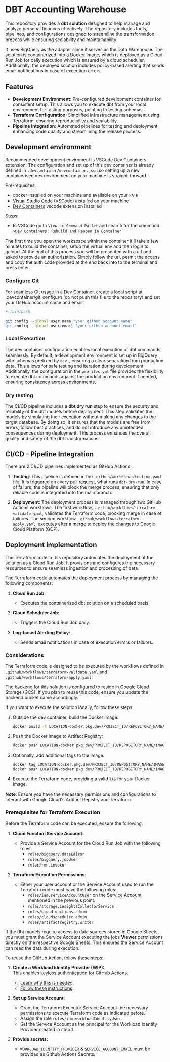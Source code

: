 # DBT Accounting Warehouse

This repository provides a **dbt solution** designed to help manage and analyze personal finances effectively. The repository includes tools, pipelines, and configurations designed to streamline the transformation process while ensuring scalability and maintainability.

It uses BigQuery as the adapter since it serves as the Data Warehouse. The solution is containerized into a Docker image, which is deployed as a Cloud Run Job for daily execution which is ensured by a cloud scheduler. Additionally, the deployed solution includes policy-based alerting that sends email notifications in case of execution errors.

## Features

- **Development Environment**: Pre-configured development container for consistent setup. This allows you to execute dbt from your local environment for testing purposes, pointing to testing schemas.
- **Terraform Configuration**: Simplified infrastructure management using Terraform, ensuring reproducibility and scalability.
- **Pipeline Integration**: Automated pipelines for testing and deployment, enhancing code quality and streamlining the release process.

## Development environment

Recommended development enviroment is VSCode Dev Containers extension. The configuration and set up of this dev container is already defined in `.devcontainer/devcontainer.json` so setting up a new containerised dev environment on your machine is straight-forward.

Pre-requisites:
- docker installed on your machine and available on your `PATH`
- [Visual Studio Code](https://code.visualstudio.com/) (VSCode) installed on your machine
- [Dev Containers](https://marketplace.visualstudio.com/items?itemName=ms-vscode-remote.remote-containers) vscode extension installed

Steps:
- In VSCode go to `View -> Command Pallet` and search for the command `>Dev Containers: Rebuild and Reopen in Container`

The first time you open the workspace within the container it'll take a few minutes to build the container, setup the virtual env and then login to gcloud. At the end of this process you will be presented with a url and asked to provide an authorization. Simply follow the url, permit the access and copy the auth code provided at the end back into to the terminal and press enter. 

### Configure Git 

For seamless Git usage in a Dev Container, create a local script at .devcontainer/git_config.sh (do not push this file to the repository) and set your GitHub account name and email:

```bash
#!/bin/bash

git config --global user.name "your github account name"
git config --global user.email "your github account email"
```

### Local Execution

The dev container configuration enables local execution of dbt commands seamlessly. By default, a development environment is set up in BigQuery with schemas prefixed by `dev_`, ensuring a clear separation from production data. This allows for safe testing and iteration during development. Additionally, the configuration in the `profiles.yml` file provides the flexibility to execute dbt commands against the production environment if needed, ensuring consistency across environments.

### Dry testing

The CI/CD pipeline includes a **dbt dry run** step to ensure the security and reliability of the dbt models before deployment. This step validates the models by simulating their execution without making any changes to the target database. By doing so, it ensures that the models are free from errors, follow best practices, and do not introduce any unintended consequences during deployment. This process enhances the overall quality and safety of the dbt transformations.

## CI/CD - Pipeline Integration
There are 2 CI/CD pipelines implemented as GitHub Actions:

1. **Testing**: This pipeline is defined in the `.github/workflows/testing.yaml` file. It is triggered on every pull request, what runs `dbt-dry-run`. In case of failure, the pipeline will block the merge process, ensuring that only reliable code is integrated into the main branch.

2. **Deployment**: The deployment process is managed through two GitHub Actions workflows. The first workflow, `.github/workflows/terraform-validate.yaml`, validates the Terraform code, blocking merge in case of failures. The second workflow, `.github/workflows/terraform-apply.yaml`, executes after a merge to deploy the changes to Google Cloud Platform (GCP).

## Deployment implementation

The Terraform code in this repository automates the deployment of the solution as a Cloud Run Job. It provisions and configures the necessary resources to ensure seamless ingestion and processing of data. 

The Terraform code automates the deployment process by managing the following components:

1. **Cloud Run Job**:
    - Executes the containerized dbt solution on a scheduled basis.

2. **Cloud Scheduler Job**:
    - Triggers the Cloud Run Job daily.

3. **Log-based Alerting Policy**:
    - Sends email notifications in case of execution errors or failures.


### Considerations

The Terraform code is designed to be executed by the workflows defined in `.github/workflows/terraform-validate.yaml` and `.github/workflows/terraform-apply.yaml`. 

The backend for this solution is configured to reside in Google Cloud Storage (GCS). If you plan to reuse this code, ensure you update the backend bucket name accordingly.

If you want to execute the solution locally, follow these steps:

1. Outside the dev container, build the Docker image:
    ```bash
    docker build -t LOCATION-docker.pkg.dev/PROJECT_ID/REPOSITORY_NAME/IMAGE_NAME:TAG .
    ```

2. Push the Docker image to Artifact Registry:
    ```bash
    docker push LOCATION-docker.pkg.dev/PROJECT_ID/REPOSITORY_NAME/IMAGE_NAME:TAG
    ```

3. Optionally, add additional tags to the image:
    ```bash
    docker tag LOCATION-docker.pkg.dev/PROJECT_ID/REPOSITORY_NAME/IMAGE_NAME:TAG LOCATION-docker.pkg.dev/PROJECT_ID/REPOSITORY_NAME/IMAGE_NAME:NEW_TAG
    docker push LOCATION-docker.pkg.dev/PROJECT_ID/REPOSITORY_NAME/IMAGE_NAME:NEW_TAG
    ```

4. Execute the Terraform code, providing a valid `TAG` for your Docker image.

**Note**: Ensure you have the necessary permissions and configurations to interact with Google Cloud's Artifact Registry and Terraform. 


### Prerequisites for Terraform Execution

Before the Terraform code can be executed, ensure the following:

1. **Cloud Function Service Account**:
    - Provide a Service Account for the Cloud Run Job with the following roles:
      - `roles/bigquery.dataEditor`
      - `roles/bigquery.jobUser`
      - `roles/run.invoker`

2. **Terraform Execution Permissions**:
    - Either your user account or the Service Account used to run the Terraform code must have the following roles:
      - `roles/iam.serviceAccountUser` on the Service Account mentioned in the previous point.
      - `roles/storage.insightsCollectorService`
      - `roles/cloudfunctions.admin`
      - `roles/cloudscheduler.admin`
      - `roles/artifactregistry.writer`

    
If the dbt models require access to data sources stored in Google Sheets, you must grant the Service Account executing the jobs **Viewer** permissions directly on the respective Google Sheets. This ensures the Service Account can read the data during execution.

To reuse the GitHub Action, follow these steps:

1. **Create a Workload Identity Provider (WIP):**  
   This enables keyless authentication for GitHub Actions.  
   - [Learn why this is needed](https://cloud.google.com/blog/products/identity-security/enabling-keyless-authentication-from-github-actions).  
   - [Follow these instructions](https://docs.github.com/en/actions/security-for-github-actions/security-hardening-your-deployments/configuring-openid-connect-in-google-cloud-platform).

2. **Set up Service Account:**  
   - Grant the Terraform Executor Service Account the necessary permissions to execute Terraform code as indicated before.
   - Assign the role `roles/iam.workloadIdentityUser`.
   - Set the Service Account as the principal for the Workload Identity Provider created in step 1.

3. **Provide secrets:**
    - `WORKLOAD_IDENTITY_PROVIDER` & `SERVICE_ACCOUNT_EMAIL` must be provided as Github Actions Secrets.
